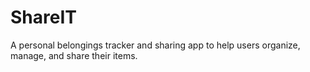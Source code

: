 # ShareIT
A personal belongings tracker and sharing app to help users organize, manage, and share their items.
